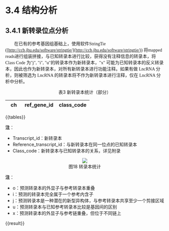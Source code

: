 # 3.4 结构分析

## 3.4.1 新转录位点分析
<font face="微软雅黑" >&emsp;&emsp;在已有的参考基因组基础上，使用软件StringTie ([http://ccb.jhu.edu/software/stringtie/](http://ccb.jhu.edu/software/stringtie/)) 将mapped reads进行组装拼接，与已知转录本进行比较，获得没有注释信息的转录本，将 Class Code 为"j", "i", "u"的转录本作为新转录本，"x" 可能为已知转录本的反义转录本，因此也作为新转录本，对所有新转录本进行功能注释。如果有做 LncRNA 分析，则被筛选为 LncRNA 的转录本将不作为新转录本进行注释，仅在 LncRNA 分析中分析。</font><br />

<center>表3 新转录本统计（部分）</center>

<style>
table th:first-of-type {
    width: 20%;
}
table th:nth-of-type(2) {
    width: 40%;
}
table th:nth-of-type(3) {
    width: 40%;
}
</style>

| ch | ref_gene_id|   class_code|
| :--------: | :--------: | :--------: |
{{tables}}

**注**：
- Transcript_id：新转录本
- Reference_transcript_id：与新转录本在同一位点的已知转录本
- Class_code：新转录本与已知转录本的关系，详见附录


<center><img src='../asset/build_stat.png'></center>

<center>图18 转录本统计</center>


**注**：
- o：预测转录本的外显子与参考转录本重叠 
- i：预测的转录本完全属于一个参考内含子
- j：预测转录本是一种潜在的新型异构体，与参考转录本共享至少一个剪接区域
- u：预测转录本与已知参考转录本比较是基因间的区别
- x：预测转录本的外显子与参考链重叠，但位于不同链上

{{result}}